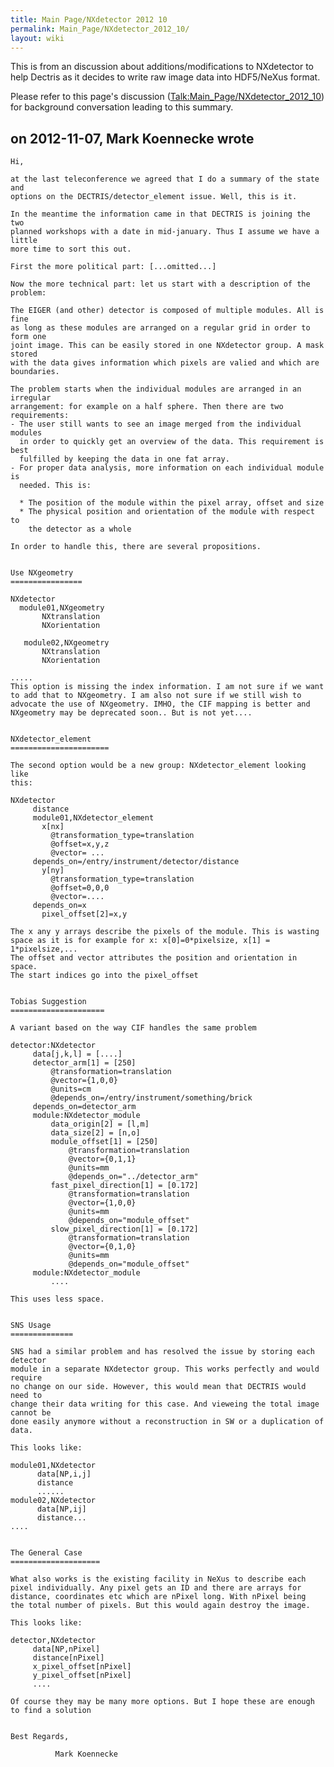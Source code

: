 ```yaml
---
title: Main Page/NXdetector 2012 10
permalink: Main_Page/NXdetector_2012_10/
layout: wiki
---
```


This is from an discussion about additions/modifications to NXdetector
to help Dectris as it decides to write raw image data into HDF5/NeXus
format.

Please refer to this page's discussion
(<Talk:Main_Page/NXdetector_2012_10>) for background conversation
leading to this summary.

on 2012-11-07, Mark Koennecke wrote
-----------------------------------

    Hi,

    at the last teleconference we agreed that I do a summary of the state and 
    options on the DECTRIS/detector_element issue. Well, this is it.

    In the meantime the information came in that DECTRIS is joining the two 
    planned workshops with a date in mid-january. Thus I assume we have a little 
    more time to sort this out. 

    First the more political part: [...omitted...]

    Now the more technical part: let us start with a description of the problem:

    The EIGER (and other) detector is composed of multiple modules. All is fine 
    as long as these modules are arranged on a regular grid in order to form one 
    joint image. This can be easily stored in one NXdetector group. A mask stored 
    with the data gives information which pixels are valied and which are boundaries. 

    The problem starts when the individual modules are arranged in an irregular 
    arrangement: for example on a half sphere. Then there are two requirements:
    - The user still wants to see an image merged from the individual modules 
      in order to quickly get an overview of the data. This requirement is best 
      fulfilled by keeping the data in one fat array. 
    - For proper data analysis, more information on each individual module is 
      needed. This is:
      
      * The position of the module within the pixel array, offset and size
      * The physical position and orientation of the module with respect to
        the detector as a whole
        
    In order to handle this, there are several propositions.


    Use NXgeometry
    ================

    NXdetector
      module01,NXgeometry
           NXtranslation
           NXorientation

       module02,NXgeometry
           NXtranslation
           NXorientation

    .....
    This option is missing the index information. I am not sure if we want
    to add that to NXgeometry. I am also not sure if we still wish to
    advocate the use of NXgeometry. IMHO, the CIF mapping is better and
    NXgeometry may be deprecated soon.. But is not yet....


    NXdetector_element
    ======================

    The second option would be a new group: NXdetector_element looking like
    this:

    NXdetector
         distance
         module01,NXdetector_element
           x[nx]
             @transformation_type=translation
             @offset=x,y,z 
             @vector= ...
         depends_on=/entry/instrument/detector/distance 
           y[ny]
             @transformation_type=translation
             @offset=0,0,0
             @vector=....
         depends_on=x
           pixel_offset[2]=x,y
           
    The x any y arrays describe the pixels of the module. This is wasting 
    space as it is for example for x: x[0]=0*pixelsize, x[1] = 1*pixelsize,... 
    The offset and vector attributes the position and orientation in space. 
    The start indices go into the pixel_offset

       
    Tobias Suggestion
    =====================

    A variant based on the way CIF handles the same problem

    detector:NXdetector
         data[j,k,l] = [....]
         detector_arm[1] = [250]
             @transformation=translation
             @vector={1,0,0}
             @units=cm
             @depends_on=/entry/instrument/something/brick
         depends_on=detector_arm
         module:NXdetector_module
             data_origin[2] = [l,m]
             data_size[2] = [n,o]
             module_offset[1] = [250]
                 @transformation=translation
                 @vector={0,1,1}
                 @units=mm
                 @depends_on="../detector_arm"
             fast_pixel_direction[1] = [0.172]
                 @transformation=translation
                 @vector={1,0,0}
                 @units=mm
                 @depends_on="module_offset"
             slow_pixel_direction[1] = [0.172]
                 @transformation=translation
                 @vector={0,1,0}
                 @units=mm
                 @depends_on="module_offset"
         module:NXdetector_module
             ....

    This uses less space.


    SNS Usage
    ==============

    SNS had a similar problem and has resolved the issue by storing each detector 
    module in a separate NXdetector group. This works perfectly and would require 
    no change on our side. However, this would mean that DECTRIS would need to 
    change their data writing for this case. And vieweing the total image cannot be 
    done easily anymore without a reconstruction in SW or a duplication of data.

    This looks like:

    module01,NXdetector
          data[NP,i,j]
          distance
          ......
    module02,NXdetector
          data[NP,ij]
          distance...
    ....


    The General Case
    ====================

    What also works is the existing facility in NeXus to describe each 
    pixel individually. Any pixel gets an ID and there are arrays for 
    distance, coordinates etc which are nPixel long. With nPixel being  
    the total number of pixels. But this would again destroy the image.

    This looks like:

    detector,NXdetector
         data[NP,nPixel]
         distance[nPixel]
         x_pixel_offset[nPixel]
         y_pixel_offset[nPixel]
         ....
         
    Of course they may be many more options. But I hope these are enough 
    to find a solution


    Best Regards,

              Mark Koennecke
